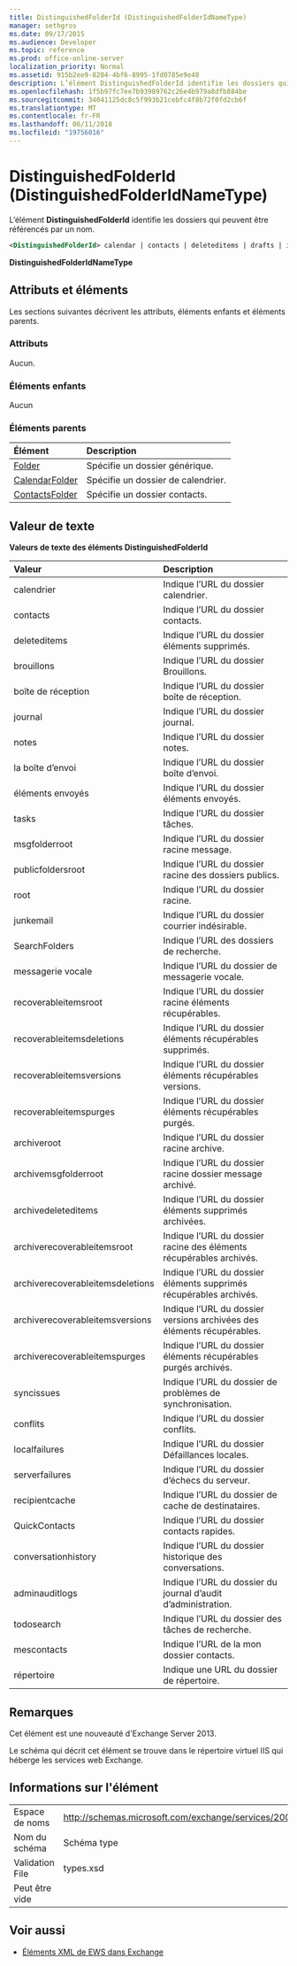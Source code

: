 ```yaml
---
title: DistinguishedFolderId (DistinguishedFolderIdNameType)
manager: sethgros
ms.date: 09/17/2015
ms.audience: Developer
ms.topic: reference
ms.prod: office-online-server
localization_priority: Normal
ms.assetid: 915b2ee9-8284-4bf6-8995-1fd0785e9e48
description: L’élément DistinguishedFolderId identifie les dossiers qui peuvent être référencés par un nom.
ms.openlocfilehash: 1f5b97fc7ee7b93989762c26e4b979a8dfb884be
ms.sourcegitcommit: 34041125dc8c5f993b21cebfc4f8b72f0fd2cb6f
ms.translationtype: MT
ms.contentlocale: fr-FR
ms.lasthandoff: 06/11/2018
ms.locfileid: "19756016"
---
```

# <a name="distinguishedfolderid-distinguishedfolderidnametype"></a>DistinguishedFolderId (DistinguishedFolderIdNameType)

L’élément **DistinguishedFolderId** identifie les dossiers qui peuvent être référencés par un nom. 
  
```XML
<DistinguishedFolderId> calendar | contacts | deleteditems | drafts | inbox | journal | notes | outbox | sentitems | tasks | msgfolderroot | publicfoldersroot | root | junkemail | searchfolders | voicemail | recoverableitemsroot | recoverableitemsdeletions | recoverableitemsversions | recoverableitemspurges | archiveroot | archivemsgfolderroot | archivedeleteditems | archiverecoverableitemsroot | archiverecoverableitemsdeletions | archiverecoverableitemsversions | archiverecoverableitemspurges | syncissues | conflicts | localfailures | serverfailures | recipientcache | quickcontacts | conversationhistory | adminauditlogs | todosearch | mycontacts | directory | imcontactlist | peopleconnect</DistinguishedFolderId>
```

 **DistinguishedFolderIdNameType**
## <a name="attributes-and-elements"></a>Attributs et éléments

Les sections suivantes décrivent les attributs, éléments enfants et éléments parents.
  
### <a name="attributes"></a>Attributs

Aucun.
  
### <a name="child-elements"></a>Éléments enfants

Aucun
  
### <a name="parent-elements"></a>Éléments parents

|**Élément**|**Description**|
|:-----|:-----|
|[Folder](folder.md) <br/> |Spécifie un dossier générique.  <br/> |
|[CalendarFolder](calendarfolder.md) <br/> |Spécifie un dossier de calendrier.  <br/> |
|[ContactsFolder](contactsfolder.md) <br/> |Spécifie un dossier contacts.  <br/> |
   
## <a name="text-value"></a>Valeur de texte

**Valeurs de texte des éléments DistinguishedFolderId**

|**Valeur**|**Description**|
|:-----|:-----|
|calendrier  <br/> |Indique l’URL du dossier calendrier.  <br/> |
|contacts  <br/> |Indique l’URL du dossier contacts.  <br/> |
|deleteditems  <br/> |Indique l’URL du dossier éléments supprimés.  <br/> |
|brouillons  <br/> |Indique l’URL du dossier Brouillons.  <br/> |
|boîte de réception  <br/> |Indique l’URL du dossier boîte de réception.  <br/> |
|journal  <br/> |Indique l’URL du dossier journal.  <br/> |
|notes  <br/> |Indique l’URL du dossier notes.  <br/> |
|la boîte d’envoi  <br/> |Indique l’URL du dossier boîte d’envoi.  <br/> |
|éléments envoyés  <br/> |Indique l’URL du dossier éléments envoyés.  <br/> |
|tasks  <br/> |Indique l’URL du dossier tâches.  <br/> |
|msgfolderroot  <br/> |Indique l’URL du dossier racine message.  <br/> |
|publicfoldersroot  <br/> |Indique l’URL du dossier racine des dossiers publics.  <br/> |
|root  <br/> |Indique l’URL du dossier racine.  <br/> |
|junkemail  <br/> |Indique l’URL du dossier courrier indésirable.  <br/> |
|SearchFolders  <br/> |Indique l’URL des dossiers de recherche.  <br/> |
|messagerie vocale  <br/> |Indique l’URL du dossier de messagerie vocale.  <br/> |
|recoverableitemsroot  <br/> |Indique l’URL du dossier racine éléments récupérables.  <br/> |
|recoverableitemsdeletions  <br/> |Indique l’URL du dossier éléments récupérables supprimés.  <br/> |
|recoverableitemsversions  <br/> |Indique l’URL du dossier éléments récupérables versions.  <br/> |
|recoverableitemspurges  <br/> |Indique l’URL du dossier éléments récupérables purgés.  <br/> |
|archiveroot  <br/> |Indique l’URL du dossier racine archive.  <br/> |
|archivemsgfolderroot  <br/> |Indique l’URL du dossier racine dossier message archivé.  <br/> |
|archivedeleteditems  <br/> |Indique l’URL du dossier éléments supprimés archivées.  <br/> |
|archiverecoverableitemsroot  <br/> |Indique l’URL du dossier racine des éléments récupérables archivés.  <br/> |
|archiverecoverableitemsdeletions  <br/> |Indique l’URL du dossier éléments supprimés récupérables archivés.  <br/> |
|archiverecoverableitemsversions  <br/> |Indique l’URL du dossier versions archivées des éléments récupérables.  <br/> |
|archiverecoverableitemspurges  <br/> |Indique l’URL du dossier éléments récupérables purgés archivés.  <br/> |
|syncissues  <br/> |Indique l’URL du dossier de problèmes de synchronisation.  <br/> |
|conflits  <br/> |Indique l’URL du dossier conflits.  <br/> |
|localfailures  <br/> |Indique l’URL du dossier Défaillances locales.  <br/> |
|serverfailures  <br/> |Indique l’URL du dossier d’échecs du serveur.  <br/> |
|recipientcache  <br/> |Indique l’URL du dossier de cache de destinataires.  <br/> |
|QuickContacts  <br/> |Indique l’URL du dossier contacts rapides.  <br/> |
|conversationhistory  <br/> |Indique l’URL du dossier historique des conversations.  <br/> |
|adminauditlogs  <br/> |Indique l’URL du dossier du journal d’audit d’administration.  <br/> |
|todosearch  <br/> |Indique l’URL du dossier des tâches de recherche.  <br/> |
|mescontacts  <br/> |Indique l’URL de la mon dossier contacts.  <br/> |
|répertoire  <br/> |Indique une URL du dossier de répertoire.  <br/> |
   
## <a name="remarks"></a>Remarques

Cet élément est une nouveauté d'Exchange Server 2013.
  
Le schéma qui décrit cet élément se trouve dans le répertoire virtuel IIS qui héberge les services web Exchange.
  
## <a name="element-information"></a>Informations sur l'élément

|||
|:-----|:-----|
|Espace de noms  <br/> |http://schemas.microsoft.com/exchange/services/2006/types  <br/> |
|Nom du schéma  <br/> |Schéma type  <br/> |
|Validation File  <br/> |types.xsd  <br/> |
|Peut être vide  <br/> ||
   
## <a name="see-also"></a>Voir aussi

- [Éléments XML de EWS dans Exchange](ews-xml-elements-in-exchange.md)

